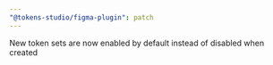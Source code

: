 ```yaml
---
"@tokens-studio/figma-plugin": patch
---
```


New token sets are now enabled by default instead of disabled when created